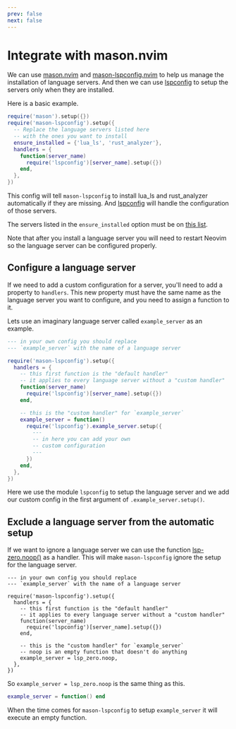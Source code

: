 ```yaml
---
prev: false
next: false
---
```


# Integrate with mason.nvim

We can use [mason.nvim](https://github.com/williamboman/mason.nvim) and [mason-lspconfig.nvim](https://github.com/williamboman/mason-lspconfig.nvim) to help us manage the installation of language servers. And then we can use [lspconfig](https://github.com/neovim/nvim-lspconfig) to setup the servers only when they are installed.

Here is a basic example.

```lua
require('mason').setup({})
require('mason-lspconfig').setup({
  -- Replace the language servers listed here 
  -- with the ones you want to install
  ensure_installed = {'lua_ls', 'rust_analyzer'},
  handlers = {
    function(server_name)
      require('lspconfig')[server_name].setup({})
    end,
  },
})
```

This config will tell `mason-lspconfig` to install lua_ls and rust_analyzer automatically if they are missing. And [lspconfig](https://github.com/neovim/nvim-lspconfig) will handle the configuration of those servers.

The servers listed in the `ensure_installed` option must be on [this list](https://github.com/williamboman/mason-lspconfig.nvim#available-lsp-servers).

Note that after you install a language server you will need to restart Neovim so the language server can be configured properly.

## Configure a language server

If we need to add a custom configuration for a server, you'll need to add a property to `handlers`. This new property must have the same name as the language server you want to configure, and you need to assign a function to it.

Lets use an imaginary language server called `example_server` as an example.

```lua
--- in your own config you should replace 
--- `example_server` with the name of a language server

require('mason-lspconfig').setup({
  handlers = {
    -- this first function is the "default handler"
    -- it applies to every language server without a "custom handler"
    function(server_name)
      require('lspconfig')[server_name].setup({})
    end,

    -- this is the "custom handler" for `example_server`
    example_server = function()
      require('lspconfig').example_server.setup({
        ---
        -- in here you can add your own
        -- custom configuration
        ---
      })
    end,
  },
})
```

Here we use the module `lspconfig` to setup the language server and we add our custom config in the first argument of `.example_server.setup()`.

## Exclude a language server from the automatic setup

If we want to ignore a language server we can use the function [lsp-zero.noop()](../reference/lua-api#noop) as a handler. This will make `mason-lspconfig` ignore the setup for the language server.

```lua{14}
--- in your own config you should replace 
--- `example_server` with the name of a language server

require('mason-lspconfig').setup({
  handlers = {
    -- this first function is the "default handler"
    -- it applies to every language server without a "custom handler"
    function(server_name)
      require('lspconfig')[server_name].setup({})
    end,

    -- this is the "custom handler" for `example_server`
    -- noop is an empty function that doesn't do anything
    example_server = lsp_zero.noop,
  },
})
```

So `example_server = lsp_zero.noop` is the same thing as this.

```lua
example_server = function() end
```

When the time comes for `mason-lspconfig` to setup `example_server` it will execute an empty function.


